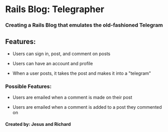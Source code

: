 # Rails Blog: Telegrapher

### Creating a Rails Blog that emulates the old-fashioned Telegram

## Features:

* Users can sign in, post, and comment on posts

* Users can have an account and profile

* When a user posts, it takes the post and makes it into a "telegram"

### Possible Features:

* Users are emailed when a comment is made on their post

* Users are emailed when a comment is added to a post they commented on

#### Created by: Jesus and Richard


